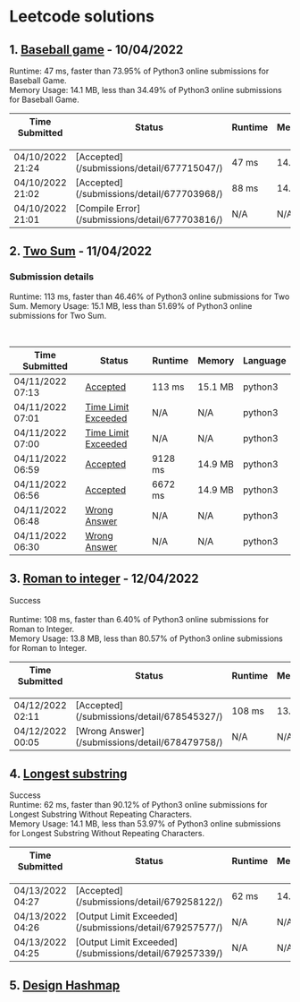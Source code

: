 # Leetcode solutions

## 1. [Baseball game](./baseball_game/) - 10/04/2022 



<div class="info__2oQ9"><span>Runtime: <span class="data__HC-i">47 ms</span><span>, faster than <span class="data__HC-i">73.95%</span> of Python3 online submissions for Baseball Game.</span></span></div>

<div class="info__2oQ9"><span>Memory Usage: <span class="data__HC-i">14.1 MB</span><span>, less than <span class="data__HC-i">34.49%</span> of Python3 online submissions for Baseball Game.</span></span></div>


<table class="">

<thead class="ant-table-thead">

<tr>

<th class="time-column__1guG"><span class="ant-table-header-column">

<div><span class="ant-table-column-title">Time Submitted</span><span class="ant-table-column-sorter"></span></div>

</span></th>

<th class="status-column__3SUg"><span class="ant-table-header-column">

<div><span class="ant-table-column-title">Status</span><span class="ant-table-column-sorter"></span></div>

</span></th>

<th class="runtime-column__1ka_"><span class="ant-table-header-column">

<div><span class="ant-table-column-title">Runtime</span><span class="ant-table-column-sorter"></span></div>

</span></th>

<th class="memory-column__1dxp"><span class="ant-table-header-column">

<div><span class="ant-table-column-title">Memory</span><span class="ant-table-column-sorter"></span></div>

</span></th>

<th class="lang-column__tR-8"><span class="ant-table-header-column">

<div><span class="ant-table-column-title">Language</span><span class="ant-table-column-sorter"></span></div>

</span></th>

</tr>

</thead>

<tbody class="ant-table-tbody">

<tr class="ant-table-row ant-table-row-level-0" data-row-key="677715047">

<td class="time-column__1guG">04/10/2022 21:24</td>

<td class="status-column__3SUg">[Accepted](/submissions/detail/677715047/)</td>

<td class="runtime-column__1ka_">47 ms</td>

<td class="memory-column__1dxp">14.1 MB</td>

<td class="lang-column__tR-8">python3</td>

</tr>

<tr class="ant-table-row ant-table-row-level-0" data-row-key="677703968">

<td class="time-column__1guG">04/10/2022 21:02</td>

<td class="status-column__3SUg">[Accepted](/submissions/detail/677703968/)</td>

<td class="runtime-column__1ka_">88 ms</td>

<td class="memory-column__1dxp">14.2 MB</td>

<td class="lang-column__tR-8">python3</td>

</tr>

<tr class="ant-table-row ant-table-row-level-0" data-row-key="677703816">

<td class="time-column__1guG">04/10/2022 21:01</td>

<td class="status-column__3SUg">[Compile Error](/submissions/detail/677703816/)</td>

<td class="runtime-column__1ka_">N/A</td>

<td class="memory-column__1dxp">N/A</td>

<td class="lang-column__tR-8">cpp</td>

</tr>

</tbody>

</table>




## 2. [Two Sum](./two_sum) - 11/04/2022


### Submission details

<div class="submissions__1ROo"><div class="result-container__33Nb"><div class="container__nthg"><div class="result__23wN">

<span>Runtime:&nbsp;<span class="data__HC-i">113 ms</span><span>, faster than <span class="data__HC-i">46.46%</span> of Python3 online submissions for Two Sum. </span></span><span>Memory Usage:&nbsp;<span class="data__HC-i">15.1 MB</span><span>, less than <span class="data__HC-i">51.69%</span> of Python3 online submissions for Two Sum.</span></span></div></div>

<br>
<div><div class="ant-table-wrapper table__1sPX"><div class="ant-spin-nested-loading"><div class="ant-spin-container"><div class="ant-table ant-table-default ant-table-scroll-position-left"><div class="ant-table-content"><div class="ant-table-body"><table class=""><colgroup><col><col><col><col><col></colgroup><thead class="ant-table-thead"><tr><th class="time-column__1guG"><span class="ant-table-header-column"><div><span class="ant-table-column-title">Time Submitted</span><span class="ant-table-column-sorter"></span></div></span></th><th class="status-column__3SUg"><span class="ant-table-header-column"><div><span class="ant-table-column-title">Status</span><span class="ant-table-column-sorter"></span></div></span></th><th class="runtime-column__1ka_"><span class="ant-table-header-column"><div><span class="ant-table-column-title">Runtime</span><span class="ant-table-column-sorter"></span></div></span></th><th class="memory-column__1dxp"><span class="ant-table-header-column"><div><span class="ant-table-column-title">Memory</span><span class="ant-table-column-sorter"></span></div></span></th><th class="lang-column__tR-8"><span class="ant-table-header-column"><div><span class="ant-table-column-title">Language</span><span class="ant-table-column-sorter"></span></div></span></th></tr></thead><tbody class="ant-table-tbody"><tr class="ant-table-row ant-table-row-level-0" data-row-key="677996834"><td class="time-column__1guG">04/11/2022 07:13</td><td class="status-column__3SUg"><a href="/submissions/detail/677996834/" target="_blank" class="ac__35gz" data-submission-id="677996834">Accepted</a></td><td class="runtime-column__1ka_">113 ms</td><td class="memory-column__1dxp">15.1 MB</td><td class="lang-column__tR-8">python3</td></tr><tr class="ant-table-row ant-table-row-level-0" data-row-key="677991487"><td class="time-column__1guG">04/11/2022 07:01</td><td class="status-column__3SUg"><a href="/submissions/detail/677991487/" target="_blank" class="error__B-Nx" data-submission-id="677991487">Time Limit Exceeded</a></td><td class="runtime-column__1ka_">N/A</td><td class="memory-column__1dxp">N/A</td><td class="lang-column__tR-8">python3</td></tr><tr class="ant-table-row ant-table-row-level-0" data-row-key="677991169"><td class="time-column__1guG">04/11/2022 07:00</td><td class="status-column__3SUg"><a href="/submissions/detail/677991169/" target="_blank" class="error__B-Nx" data-submission-id="677991169">Time Limit Exceeded</a></td><td class="runtime-column__1ka_">N/A</td><td class="memory-column__1dxp">N/A</td><td class="lang-column__tR-8">python3</td></tr><tr class="ant-table-row ant-table-row-level-0" data-row-key="677990420"><td class="time-column__1guG">04/11/2022 06:59</td><td class="status-column__3SUg"><a href="/submissions/detail/677990420/" target="_blank" class="ac__35gz" data-submission-id="677990420">Accepted</a></td><td class="runtime-column__1ka_">9128 ms</td><td class="memory-column__1dxp">14.9 MB</td><td class="lang-column__tR-8">python3</td></tr><tr class="ant-table-row ant-table-row-level-0" data-row-key="677989515"><td class="time-column__1guG">04/11/2022 06:56</td><td class="status-column__3SUg"><a href="/submissions/detail/677989515/" target="_blank" class="ac__35gz" data-submission-id="677989515">Accepted</a></td><td class="runtime-column__1ka_">6672 ms</td><td class="memory-column__1dxp">14.9 MB</td><td class="lang-column__tR-8">python3</td></tr><tr class="ant-table-row ant-table-row-level-0" data-row-key="677985882"><td class="time-column__1guG">04/11/2022 06:48</td><td class="status-column__3SUg"><a href="/submissions/detail/677985882/" target="_blank" class="error__B-Nx" data-submission-id="677985882">Wrong Answer</a></td><td class="runtime-column__1ka_">N/A</td><td class="memory-column__1dxp">N/A</td><td class="lang-column__tR-8">python3</td></tr><tr class="ant-table-row ant-table-row-level-0" data-row-key="677978254"><td class="time-column__1guG">04/11/2022 06:30</td><td class="status-column__3SUg"><a href="/submissions/detail/677978254/" target="_blank" class="error__B-Nx" data-submission-id="677978254">Wrong Answer</a></td><td class="runtime-column__1ka_">N/A</td><td class="memory-column__1dxp">N/A</td><td class="lang-column__tR-8">python3</td></tr></tbody></table></div></div></div></div></div></div></div></div>


## 3. [Roman to integer](./roman_to_integer/) - 12/04/2022

<div class="submissions__1ROo">

<div class="result-container__33Nb">

<div class="container__nthg">

<div class="result__23wN">

<div class="success__3Ai7">Success</div>

<br>

<div class="info__2oQ9"><span>Runtime: <span class="data__HC-i">108 ms</span><span>, faster than <span class="data__HC-i">6.40%</span> of Python3 online submissions for Roman to Integer.</span></span></div>

<div class="info__2oQ9"><span>Memory Usage: <span class="data__HC-i">13.8 MB</span><span>, less than <span class="data__HC-i">80.57%</span> of Python3 online submissions for Roman to Integer.</span></span></div>

</div>

<table class=""><colgroup><col><col><col><col><col></colgroup>

<thead class="ant-table-thead">

<tr>

<th class="time-column__1guG"><span class="ant-table-header-column">

<div><span class="ant-table-column-title">Time Submitted</span><span class="ant-table-column-sorter"></span></div>

</span></th>

<th class="status-column__3SUg"><span class="ant-table-header-column">

<div><span class="ant-table-column-title">Status</span><span class="ant-table-column-sorter"></span></div>

</span></th>

<th class="runtime-column__1ka_"><span class="ant-table-header-column">

<div><span class="ant-table-column-title">Runtime</span><span class="ant-table-column-sorter"></span></div>

</span></th>

<th class="memory-column__1dxp"><span class="ant-table-header-column">

<div><span class="ant-table-column-title">Memory</span><span class="ant-table-column-sorter"></span></div>

</span></th>

<th class="lang-column__tR-8"><span class="ant-table-header-column">

<div><span class="ant-table-column-title">Language</span><span class="ant-table-column-sorter"></span></div>

</span></th>

</tr>

</thead>

<tbody class="ant-table-tbody">

<tr class="ant-table-row ant-table-row-level-0" data-row-key="678545327">

<td class="time-column__1guG">04/12/2022 02:11</td>

<td class="status-column__3SUg">[Accepted](/submissions/detail/678545327/)</td>

<td class="runtime-column__1ka_">108 ms</td>

<td class="memory-column__1dxp">13.8 MB</td>

<td class="lang-column__tR-8">python3</td>

</tr>

<tr class="ant-table-row ant-table-row-level-0" data-row-key="678479758">

<td class="time-column__1guG">04/12/2022 00:05</td>

<td class="status-column__3SUg">[Wrong Answer](/submissions/detail/678479758/)</td>

<td class="runtime-column__1ka_">N/A</td>

<td class="memory-column__1dxp">N/A</td>

<td class="lang-column__tR-8">python3</td>

</tr>

</tbody>

</table>


## 4. [Longest substring](./longest_substring)


<div class="success__3Ai7">Success</div>

<div class="info__2oQ9"><span>Runtime: <span class="data__HC-i">62 ms</span><span>, faster than <span class="data__HC-i">90.12%</span> of Python3 online submissions for Longest Substring Without Repeating Characters.</span></span></div>

<div class="info__2oQ9"><span>Memory Usage: <span class="data__HC-i">14.1 MB</span><span>, less than <span class="data__HC-i">53.97%</span> of Python3 online submissions for Longest Substring Without Repeating Characters.</span></span></div>

<table class=""><colgroup><col><col><col><col><col></colgroup>

<thead class="ant-table-thead">

<tr>

<th class="time-column__1guG"><span class="ant-table-header-column">

<div><span class="ant-table-column-title">Time Submitted</span><span class="ant-table-column-sorter"></span></div>

</span></th>

<th class="status-column__3SUg"><span class="ant-table-header-column">

<div><span class="ant-table-column-title">Status</span><span class="ant-table-column-sorter"></span></div>

</span></th>

<th class="runtime-column__1ka_"><span class="ant-table-header-column">

<div><span class="ant-table-column-title">Runtime</span><span class="ant-table-column-sorter"></span></div>

</span></th>

<th class="memory-column__1dxp"><span class="ant-table-header-column">

<div><span class="ant-table-column-title">Memory</span><span class="ant-table-column-sorter"></span></div>

</span></th>

<th class="lang-column__tR-8"><span class="ant-table-header-column">

<div><span class="ant-table-column-title">Language</span><span class="ant-table-column-sorter"></span></div>

</span></th>

</tr>

</thead>

<tbody class="ant-table-tbody">

<tr class="ant-table-row ant-table-row-level-0" data-row-key="679258122">

<td class="time-column__1guG">04/13/2022 04:27</td>

<td class="status-column__3SUg">[Accepted](/submissions/detail/679258122/)</td>

<td class="runtime-column__1ka_">62 ms</td>

<td class="memory-column__1dxp">14.1 MB</td>

<td class="lang-column__tR-8">python3</td>

</tr>

<tr class="ant-table-row ant-table-row-level-0" data-row-key="679257577">

<td class="time-column__1guG">04/13/2022 04:26</td>

<td class="status-column__3SUg">[Output Limit Exceeded](/submissions/detail/679257577/)</td>

<td class="runtime-column__1ka_">N/A</td>

<td class="memory-column__1dxp">N/A</td>

<td class="lang-column__tR-8">python3</td>

</tr>

<tr class="ant-table-row ant-table-row-level-0" data-row-key="679257339">

<td class="time-column__1guG">04/13/2022 04:25</td>

<td class="status-column__3SUg">[Output Limit Exceeded](/submissions/detail/679257339/)</td>

<td class="runtime-column__1ka_">N/A</td>

<td class="memory-column__1dxp">N/A</td>

<td class="lang-column__tR-8">python3</td>

</tr>

</tbody>

</table>


## 5. [Design Hashmap](./design_hashmap/)

